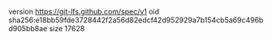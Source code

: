 version https://git-lfs.github.com/spec/v1
oid sha256:e18bb59fde3728442f2a56d82edcf42d952929a7b154cb5a69c496bd905bb8ae
size 17628
